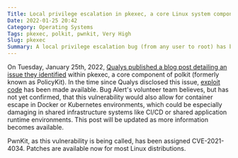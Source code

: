 ```yaml
---
Title: Local privilege escalation in pkexec, a core Linux system component
Date: 2022-01-25 20:42
Category: Operating Systems
Tags: pkexec, polkit, pwnkit, Very High
Slug: pkexec
Summary: A local privilege escalation bug (from any user to root) has been found polkit's pkexec, and exploit code is available. This binary is a SUID root program installed by default on every major Linux distro, and the flaw has been assigned a bug alert severity of 'very high'.
---
```


On Tuesday, January 25th, 2022, [Qualys published a blog post detailing an issue they identified](https://www.qualys.com/2022/01/25/cve-2021-4034/pwnkit.txt) within pkexec, a core component of polkit (formerly known as PolicyKit). In the time since Qualys disclosed this issue, [exploit code](https://haxx.in/files/blasty-vs-pkexec.c) has been made available. Bug Alert's volunteer team believes, but has not yet confirmed, that this vulnerability would also allow for container escape in Docker or Kubernetes environments, which could be especially damaging in shared infrastructure systems like CI/CD or shared application runtime environments. This post will be updated as more information becomes available.


PwnKit, as this vulnerability is being called, has been assigned CVE-2021-4034. Patches are available now for most Linux distributions.

